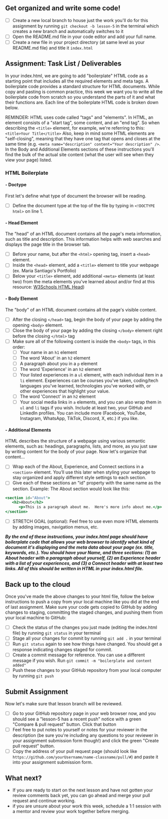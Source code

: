 ## Get organized and write some code!
   - [ ] Create a new local branch to house just the work you'll do for this assignment by running `git checkout -b lesson-5` in the terminal which creates a new branch and automatically switches to it
   - [ ] Open the README.md file in your code editor and add your full name.
   - [ ] Create a new file in your project directory (at same level as your README.md file) and title it `index.html`

## Assignment: Task List / Deliverables
In your index.html, we are going to add "boilerplate" HTML code as a starting point that includes all the required elements and meta tags. A boilerplate code provides a standard structure for HTML documents. While copy and pasting is common practice, this week we want you to write all the boilerplate code from scratch so you understand the parts of it and what their functions are.  Each line of the boilerplate HTML code is broken down below.  

REMINDER: HTML uses code called "tags" and "elements". In HTML, an element consists of a "start tag", some content, and an "end tag".  So when describing the `<title>` element, for example, we're referring to this: `<title>Your Title</title>` Also, keep in mind some HTML elements are "self-closing", meaning that they have one tag that opens and closes at the same time (e.g. `<meta name="description" content="Your description" />`. In the Body and Additional Elements sections of these instructions you'll find the bulk of the actual site content (what the user will see when they view your page) listed.

### HTML Boilerplate

#### - Doctype
First let's define what type of document the browser will be reading.
   - [ ] Define the document type at the top of the file by typing in `<!DOCTYPE html>` on line 1.

#### - Head Element
The "head" of an HTML document contains all the page's meta information, such as title and description.  This information helps with web searches and displays the page title in the browser tab.
   - [ ] Before your name, but after the `<html>` opening tag, insert a `<head>` element.
   - [ ] Inside the `<head>` element, add a `<title>` element to title your webpage (ex. Maria Santiago's Portfolio)
   - [ ] Below your `<title>` element, add additional `<meta>` elements (at least two) from the meta elements you've learned about and/or find at this resource: [W3Schools HTML Head](https://www.w3schools.com/html/html_head.asp))

#### - Body Element
The "body" of an HTML document contains all the page's visible content.
   - [ ] After the closing `</head>` tag, begin the body of your page by adding the opening `<body>` element. 
   - [ ] Close the body of your page by adding the closing `</body>` element right before the closing `</html>` tag
   - [ ] Make sure all of the following content is inside the `<body>` tags, in this order:
     - [ ] Your name in an `h1` element
     - [ ] The word 'About' in an `h2` element
     - [ ] A paragraph about you in a `p` element
     - [ ] The word 'Experience' in an `h2` element
     - [ ] Your listed experiences in a `ul` element, with each individual item in a `li` element.  Experiences can be courses you've taken, coding/tech languages you've learned, technologies you've worked with, or other experiences that highlight your value.
     - [ ] The word 'Connect' in an `h2` element
     - [ ] Your social media links in `a` elements, and you can also wrap them in `ul` and `li` tags if you wish.  Include at least two, your GitHub and LinkedIn profiles.  You can include more (Facebook, YouTube, Instagram, WhatsApp, TikTok, Discord, X, etc.) if you like.

#### - Additional Elements
HTML describes the structure of a webpage using various semantic elements, such as: headings, paragraphs, lists, and more, as you just saw by writing content for the body of your page.  Now let's organize that content...
   - [ ] Wrap each of the About, Experience, and Connect sections in a `<section>` element.  You’ll use this later when styling your webpage to stay organized and apply different style settings to each section.
   - [ ] Give each of these sections an "id" property with the same name as the section.  Example:  The About section would look like this:

``` jsx
<section id="About">
   <h2>About</h2>
      <p>This is a paragraph about me.  Here's more info about me.</p>
</section>
```
   - [ ] STRETCH GOAL (optional):  Feel free to use even more HTML elements by adding images, navigation menus, etc.

**_By the end of these instructions, your index.html page should have boilerplate code that allows your web browser to identify what kind of document it's displaying and the meta data about your page (ex. title, keywords, etc.). You should have your Name, and three sections: (1) an About header with a paragraph about yourself, (2) an Experience header with a list of your experiences, and (3) a Connect header with at least two links.  All of this should be written in HTML in your index.html file._**

## Back up to the cloud
Once you've made the above changes to your html file, follow the below instructions to push a copy from your local machine like you did at the end of last assignment.  Make sure your code gets copied to GitHub by adding changes to staging, committing the staged changes, and pushing them from your local machine to GitHub:
   - [ ] Check the status of the changes you just made (editing the index.html file) by running `git status` in your terminal
   - [ ] Stage all your changes for commit by running `git add .` in your terminal
   - [ ] Run `git status` again to see how things have changed.  You should get a response indicating changes staged for commit.
   - [ ] Create a commit message for reference.  You can use a different message if you wish.  Run `git commit -m "boilerplate and content added"`
   - [ ] Push these changes to your GitHub repository from your local computer by running `git push`

## Submit Assignment
Now let's make sure that lesson branch will be reviewed.
   - [ ] Go to your GitHub repository page in your web browser now, and you should see a "lesson-5 has a recent push" notice with a green "Compare & pull request" button.  Click that button
   - [ ] Feel free to put notes to yourself or notes for your reviewer in the description (be sure you're including any questions to your reviewer in your assignment submission form though!) and click the green "Create pull request" button.
   - [ ] Copy the address of your pull request page (should look like `https://github.com/yourUsername/name-classname/pull/#`) and paste it into your assignment submission form.

## What next?
   - If you are ready to start on the next lesson and have not gotten your review comments back yet, you can go ahead and merge your pull request and continue working.
   - if you are unsure about your work this week, schedule a 1:1 session with a mentor and review your work together before merging.
